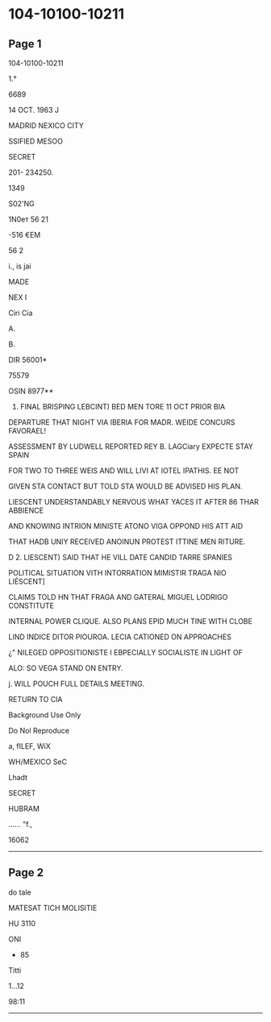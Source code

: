 # 104-10100-10211

## Page 1

104-10100-10211

1.°

6689

14 OCT. 1963 J

MADRID NEXICO CITY

SSIFIED MESOO

SECRET

201- 234250.

1349

S02'NG

1N0eт 56 21

-516 €EM

56 2

i., is jai

MADE

NEX I

Ciri Cia

A.

B.

DIR 56001*

75579

OSIN 8977**

1. FINAL BRISPING LEBCINT) BED MEN TORE 11 OCT PRIOR BIA

DEPARTURE THAT NIGHT VIA IBERIA FOR MADR. WEIDE CONCURS FAVORAEL!

ASSESSMENT BY LUDWELL REPORTED REY B. LAGCiary EXPECTE STAY SPAIN

FOR TWO TO THREE WEIS AND WILL LIVI AT IOTEL IPATHIS. EE NOT

GIVEN STA CONTACT BUT TOLD STA WOULD BE ADVISED HIS PLAN.

LIESCENT UNDERSTANDABLY NERVOUS WHAT YACES IT AFTER 86 THAR ABBIENCE

AND KNOWING INTRION MINISTE ATONO VIGA OPPOND HIS ATT AID

THAT HADB UNIY RECEIVED ANOINUN PROTEST ITTINE MEN RITURE.

D 2. LIESCENT) SAID THAT HE VILL DATE CANDID TARRE SPANIES

POLITICAL SITUATION VITH INTORRATION MIMISTIR TRAGA NIO LIÉSCENT]

CLAIMS TOLD HN THAT FRAGA AND GATERAL MIGUEL LODRIGO CONSTITUTE

INTERNAL POWER CLIQUE. ALSO PLANS EPID MUCH TINE WITH CLOBE

LIND INDICE DITOR PIOUROA. LECIA CATIONED ON APPROACHES

¿" NILEGED OPPOSITIONISTE I EBPECIALLY SOCIALISTE IN LIGHT OF

ALO: SO VEGA STAND ON ENTRY.

j. WILL POUCH FULL DETAILS MEETING.

RETURN TO CIA

Background Use Only

Do Nol Reproduce

a, fILEF, WiX

WH/MEXICO SeC

Lhadt

SECRET

HUBRAM

...... "f.,

16062

---

## Page 2

do tale

MATESAT TICH MOLISITIE

HU 3110

ONI

- 85

Titti

1...12

98:11

---

